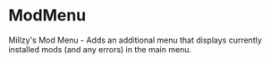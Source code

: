 # ModMenu
Millzy's Mod Menu - Adds an additional menu that displays currently installed mods (and any errors) in the main menu.
